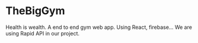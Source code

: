 # TheBigGym
Health is wealth.
A end to end gym web app.
Using React, firebase...
We are using Rapid API in our project.


